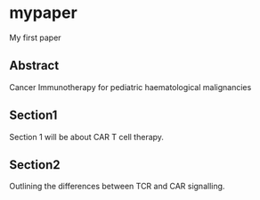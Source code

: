 # mypaper
My first paper

## Abstract
Cancer Immunotherapy for pediatric haematological malignancies

## Section1
Section 1 will be about CAR T cell therapy. 

## Section2
Outlining the differences between TCR and CAR signalling.
